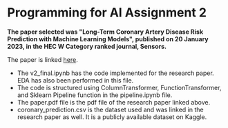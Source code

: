 # Programming for AI Assignment 2

**The paper selected was "Long-Term Coronary Artery Disease Risk Prediction with Machine Learning Models", published on 20 January 2023, in the HEC W Category ranked journal, Sensors.**

The paper is linked [here](https://www.mdpi.com/1424-8220/23/3/1193).

- The v2_final.ipynb has the code implemented for the research paper. EDA has also been performed in this file.
- The code is structured using ColumnTransformer, FunctionTransformer, and Sklearn Pipeline function in the pipeline.ipynb file.
- The paper.pdf file is the pdf file of the research paper linked above.
- coronary_prediction.csv is the dataset used and was linked in the research paper as well. It is a publicly available dataset on Kaggle.
